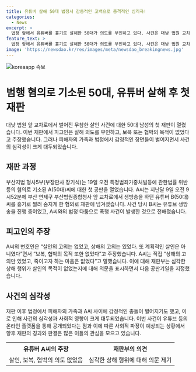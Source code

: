 ```yaml
---
title: 유튜버 살해 50대 법정서 감동적인 고백으로 충격적인 심리극!
categories:
  - News
excerpt: >
  법정 앞에서 유튜버를 흉기로 살해한 50대가 의도를 부인하고 있다. 사건은 대낮 법원 교차로에서 발생했고, 생방송 중이던 유튜버를 공격한 것으로 알려졌다. A씨는 무참한 살인 의도를 부인하며, B씨에 대한 폭언, 모욕, 협박 등의 이전 사건과의 연관성도 언급되고 있다. 재판부와 피해자 측의 발언, 유가족의 간절한 호소 등이 재판장 내에서 갈등을 불러일으키는 상황이 벌어졌다. A씨에 대한 다음 공판은 오는 7월 12일로 예정되어 있다.
feature_text: >
  법정 앞에서 유튜버를 흉기로 살해한 50대가 의도를 부인하고 있다. 사건은 대낮 법원 교차로에서 발생했고, 생방송 중이던 유튜버를 공격한 것으로 알려졌다. A씨는 무참한 살인 의도를 부인하며, B씨에 대한 폭언, 모욕, 협박 등의 이전 사건과의 연관성도 언급되고 있다. 재판부와 피해자 측의 발언, 유가족의 간절한 호소 등이 재판장 내에서 갈등을 불러일으키는 상황이 벌어졌다. A씨에 대한 다음 공판은 오는 7월 12일로 예정되어 있다.
image: 'https://newsdao.kr/res/images/meta/newsdao_breakingnews.jpg'
---
```


<p><img src="https://newsdao.kr/res/images/meta/newsdao_breakingnews.jpg" alt="koreaapp 속보" /></p>

<h1 data-ke-size="size26">범행 혐의로 기소된 50대, 유튜버 살해 후 첫 재판</h1>

<p data-ke-size="size16">대낮 법원 앞 교차로에서 벌어진 무참한 살인 사건에 대한 50대 남성의 첫 재판이 열렸습니다. 이번 재판에서 피고인은 살해 의도를 부인하고, 보복 또는 협박의 목적이 없었다고 주장했습니다. 그러나 피해자의 가족과 법정에서 감정적인 장면들이 벌어지면서 사건의 심각성이 크게 대두되었습니다.</p>

<h2 data-ke-size="size24">재판 과정</h2>

<p data-ke-size="size16">부산지법 형사5부(부장판사 장기석)는 19일 오전 특정범죄가중처벌등에 관한법률 위반 등의 혐의로 기소된 A(50대)씨에 대한 첫 공판을 열었습니다. A씨는 지난달 9일 오전 9시52분께 부산 연제구 부산법원종합청사 앞 교차로에서 생방송을 하던 유튜버 B(50대)씨를 흉기로 찔러 숨지게 한 혐의로 재판에 넘겨졌습니다. 사건 당시 B씨는 유튜브 생방송을 진행 중이었고, A씨와의 법정 다툼으로 폭행 사건이 발생한 것으로 전해졌습니다.</p>

<h2 data-ke-size="size24">피고인의 주장</h2>

<p data-ke-size="size16">A씨의 변호인은 “살인의 고의는 없었고, 상해의 고의는 있었다. 또 계획적인 살인은 아니였다”면서 “보복, 협박의 목적 또한 없었다”고 주장했습니다. A씨는 직접 “상해의 고의만 있었고, 죽이고자 하는 마음은 없었다”고 말했습니다. 이에 대해 재판부는 심각한 상해 행위가 살인의 목적이 없었는지에 대해 의문을 표시하면서 다음 공판기일을 지정했습니다.</p>

<h2 data-ke-size="size24">사건의 심각성</h2>

<p data-ke-size="size16">재판 이후 법정에서 피해자의 가족과 A씨 사이에 감정적인 충돌이 벌어지기도 했고, 이로 인해 사건의 심각성과 사회적 영향이 크게 대두되었습니다. 이번 사건이 유튜브 등의 온라인 플랫폼을 통해 공개되었다는 점과 이에 따른 사회적 파장이 예상되는 상황에서 향후 재판의 경과와 판결은 많은 이들의 관심을 모으고 있습니다.</p>

<table>
    <tr>
        <th style="text-align: center;">유튜버 A씨의 주장</th>
        <th style="text-align: center;">재판부의 의견</th>
    </tr>
    <tr>
        <td style="text-align: center;">살인, 보복, 협박의 의도 없었음</td>
        <td style="text-align: center;">심각한 상해 행위에 대해 의문 제기</td>
    </tr>
</table>

